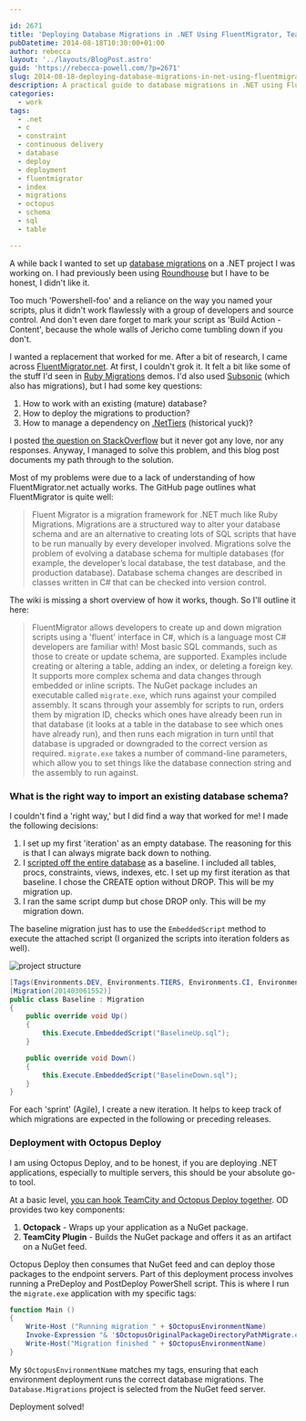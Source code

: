 ```yaml
---

id: 2671
title: 'Deploying Database Migrations in .NET Using FluentMigrator, TeamCity, and Octopus Deploy'
pubDatetime: 2014-08-18T10:30:00+01:00
author: rebecca
layout: '../layouts/BlogPost.astro'
guid: 'https://rebecca-powell.com/?p=2671'
slug: 2014-08-18-deploying-database-migrations-in-net-using-fluentmigrator-teamcity-and-octopus-deploy
description: A practical guide to database migrations in .NET using FluentMigrator, covering challenges with existing databases, deployment strategies with Octopus Deploy and TeamCity, and overcoming migration complexities. This post provides insights into automation, version control, and structured schema changes for efficient database management.
categories:
  - work
tags:
  - .net
  - c
  - constraint
  - continuous delivery
  - database
  - deploy
  - deployment
  - fluentmigrator
  - index
  - migrations
  - octopus
  - schema
  - sql
  - table

---
```


A while back I wanted to set up [database migrations](http://en.wikipedia.org/wiki/Data_migration) on a .NET project I was working on. I had previously been using [Roundhouse](https://github.com/chucknorris/roundhouse) but I have to be honest, I didn't like it.

Too much 'Powershell-foo' and a reliance on the way you named your scripts, plus it didn't work flawlessly with a group of developers and source control. And don't even dare forget to mark your script as 'Build Action - Content', because the whole walls of Jericho come tumbling down if you don't.

I wanted a replacement that worked for me. After a bit of research, I came across [FluentMigrator.net](https://github.com/schambers/fluentmigrator/wiki). At first, I couldn't grok it. It felt a bit like some of the stuff I'd seen in [Ruby Migrations](http://guides.rubyonrails.org/migrations.html) demos. I'd also used [Subsonic](http://subsonicproject.com/docs/Migrations/) (which also has migrations), but I had some key questions:

1. How to work with an existing (mature) database?
2. How to deploy the migrations to production?
3. How to manage a dependency on [.NetTiers](https://code.google.com/p/nettiers/) (historical yuck)?

I posted [the question on StackOverflow](http://stackoverflow.com/questions/22224259/using-fluentmigrator-with-an-existing-database) but it never got any love, nor any responses. Anyway, I managed to solve this problem, and this blog post documents my path through to the solution.

Most of my problems were due to a lack of understanding of how FluentMigrator.net actually works. The GitHub page outlines what FluentMigrator is quite well:

> Fluent Migrator is a migration framework for .NET much like Ruby Migrations. Migrations are a structured way to alter your database schema and are an alternative to creating lots of SQL scripts that have to be run manually by every developer involved. Migrations solve the problem of evolving a database schema for multiple databases (for example, the developer’s local database, the test database, and the production database). Database schema changes are described in classes written in C# that can be checked into version control.

The wiki is missing a short overview of how it works, though. So I'll outline it here:

> FluentMigrator allows developers to create up and down migration scripts using a 'fluent' interface in C#, which is a language most C# developers are familiar with! Most basic SQL commands, such as those to create or update schema, are supported. Examples include creating or altering a table, adding an index, or deleting a foreign key. It supports more complex schema and data changes through embedded or inline scripts. The NuGet package includes an executable called `migrate.exe`, which runs against your compiled assembly. It scans through your assembly for scripts to run, orders them by migration ID, checks which ones have already been run in that database (it looks at a table in the database to see which ones have already run), and then runs each migration in turn until that database is upgraded or downgraded to the correct version as required. `migrate.exe` takes a number of command-line parameters, which allow you to set things like the database connection string and the assembly to run against.

### What is the right way to import an existing database schema?

I couldn't find a 'right way,' but I did find a way that worked for me! I made the following decisions:

1. I set up my first 'iteration' as an empty database. The reasoning for this is that I can always migrate back down to nothing.
2. I [scripted off the entire database](http://stackoverflow.com/questions/1162339/script-entire-database-sql-server) as a baseline. I included all tables, procs, constraints, views, indexes, etc. I set up my first iteration as that baseline. I chose the CREATE option without DROP. This will be my migration up.
3. I ran the same script dump but chose DROP only. This will be my migration down.

The baseline migration just has to use the `EmbeddedScript` method to execute the attached script (I organized the scripts into iteration folders as well).

![project structure](/assets/posts/project-structure.png)

```c#
[Tags(Environments.DEV, Environments.TIERS, Environments.CI, Environments.TEST)]
[Migration(201403061552)]
public class Baseline : Migration
{
    public override void Up()
    {
        this.Execute.EmbeddedScript("BaselineUp.sql");
    }

    public override void Down()
    {
        this.Execute.EmbeddedScript("BaselineDown.sql");
    }
}
```

For each 'sprint' (Agile), I create a new iteration. It helps to keep track of which migrations are expected in the following or preceding releases.

### Deployment with Octopus Deploy

I am using Octopus Deploy, and to be honest, if you are deploying .NET applications, especially to multiple servers, this should be your absolute go-to tool.

At a basic level, [you can hook TeamCity and Octopus Deploy together](https://github.com/ServiceStack/ServiceStack/wiki/Deploy-Multiple-Sites-to-single-AWS-Instance). OD provides two key components:

1. **Octopack** - Wraps up your application as a NuGet package.
2. **TeamCity Plugin** - Builds the NuGet package and offers it as an artifact on a NuGet feed.

Octopus Deploy then consumes that NuGet feed and can deploy those packages to the endpoint servers. Part of this deployment process involves running a PreDeploy and PostDeploy PowerShell script. This is where I run the `migrate.exe` application with my specific tags:

```powershell
function Main ()
{
    Write-Host ("Running migration " + $OctopusEnvironmentName)
    Invoke-Expression "& '$OctopusOriginalPackageDirectoryPathMigrate.exe' --provider sqlserver2008 --tag $OctopusEnvironmentName --a Database.Migrations.dll"
    Write-Host("Migration finished " + $OctopusEnvironmentName)
}
```

My `$OctopusEnvironmentName` matches my tags, ensuring that each environment deployment runs the correct database migrations. The `Database.Migrations` project is selected from the NuGet feed server.

Deployment solved!

